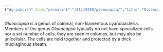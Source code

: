 ```yaml
---
{"dg-publish":true,"permalink":"/011/0209/gloeocapsa/","title":"Gloeocapsa","tags":["BIOL412"],"created":"2024-10-28T22:32:10.000-07:00","updated":"2025-01-22T00:38:36.332-08:00"}
---
```


*Gloeocapsa* is a genus of colonial, non-filamentous cyanobacteria. Members of the genus *Gloeocapsa* typically do not have specialized cells nor a set number of cells; they are seen in colonies, but may also be unicellular. The cells are held together and protected by a thick mucilaginous sheath.